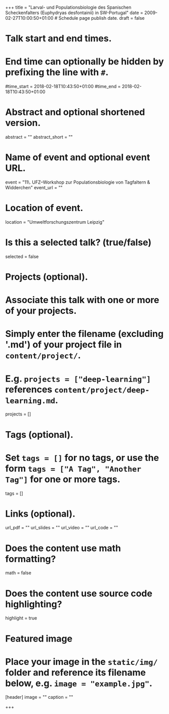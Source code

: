 +++
title = "Larval- und Populationsbiologie des Spanischen Scheckenfalters (Euphydryas desfontainii) in SW-Portugal"
date = 2009-02-27T10:00:50+01:00  # Schedule page publish date.
draft = false

# Talk start and end times.
#   End time can optionally be hidden by prefixing the line with `#`.
#time_start = 2018-02-18T10:43:50+01:00
#time_end = 2018-02-18T10:43:50+01:00

# Abstract and optional shortened version.
abstract = ""
abstract_short = ""

# Name of event and optional event URL.
event = "11\\. UFZ–Workshop zur Populationsbiologie von Tagfaltern & Widderchen"
event_url = ""

# Location of event.
location = "Umweltforschungszentrum Leipzig"

# Is this a selected talk? (true/false)
selected = false

# Projects (optional).
#   Associate this talk with one or more of your projects.
#   Simply enter the filename (excluding '.md') of your project file in `content/project/`.
#   E.g. `projects = ["deep-learning"]` references `content/project/deep-learning.md`.
projects = []

# Tags (optional).
#   Set `tags = []` for no tags, or use the form `tags = ["A Tag", "Another Tag"]` for one or more tags.
tags = []

# Links (optional).
url_pdf = ""
url_slides = ""
url_video = ""
url_code = ""

# Does the content use math formatting?
math = false

# Does the content use source code highlighting?
highlight = true

# Featured image
# Place your image in the `static/img/` folder and reference its filename below, e.g. `image = "example.jpg"`.
[header]
image = ""
caption = ""

+++
